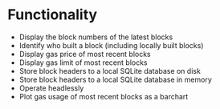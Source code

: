 # Functionality #

 - Display the block numbers of the latest blocks
 - Identify who built a block (including locally built blocks)
 - Display gas price of most recent blocks
 - Display gas limit of most recent blocks
 - Store block headers to a local SQLite database on disk
 - Store block headers to a local SQLite database in memory
 - Operate headlessly
 - Plot gas usage of most recent blocks as a barchart

